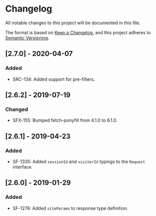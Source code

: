 # Changelog
All notable changes to this project will be documented in this file.

The format is based on [Keep a Changelog](https://keepachangelog.com/en/1.0.0/),
and this project adheres to [Semantic Versioning](https://semver.org/spec/v2.0.0.html).

## [2.7.0] - 2020-04-07
### Added
- SRC-134: Added support for pre-filters.

## [2.6.2] - 2019-07-19
### Changed
- SFX-155: Bumped fetch-ponyfill from 4.1.0 to 6.1.0.

## [2.6.1] - 2019-04-23
### Added
- SF-1335: Added `sessionId` and `visitorId` typings to the `Request` interface.

## [2.6.0] - 2019-01-29
### Added
- SF-1276: Added `siteParams` to response type definition.
